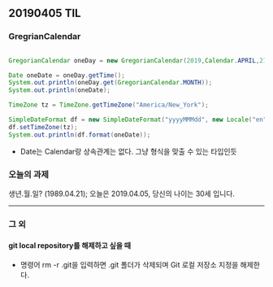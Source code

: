 ## 20190405 TIL

### GregrianCalendar

```java

GregorianCalendar oneDay = new GregorianCalendar(2019,Calendar.APRIL,21);

Date oneDate = oneDay.getTime();
System.out.println(oneDay.get(GregorianCalendar.MONTH));
System.out.println(oneDate);

TimeZone tz = TimeZone.getTimeZone("America/New_York");

SimpleDateFormat df = new SimpleDateFormat("yyyyMMMdd", new Locale("en", "us"));
df.setTimeZone(tz);
System.out.println(df.format(oneDate));


```

- Date는 Calendar랑 상속관계는 없다. 그냥 형식을 맞출 수 있는 타입인듯



### 오늘의 과제

생년.월.일? (1989.04.21);
오늘은 2019.04.05, 당신의 나이는 30세 입니다.

---
### 그 외

#### git local repository를 해제하고 싶을 때 
- 명령어 rm -r .git을 입력하면 .git 폴더가 삭제되며 Git 로컬 저장소 지정을 해제한다.